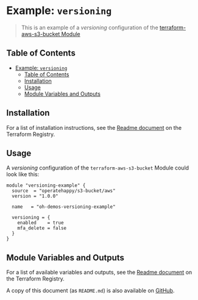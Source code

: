 # Example: `versioning`

> This is an example of a _versioning_ configuration of the [terraform-aws-s3-bucket Module](https://registry.terraform.io/modules/operatehappy/s3-bucket/)

## Table of Contents

- [Example: `versioning`](#example-versioning)
  - [Table of Contents](#table-of-contents)
  - [Installation](#installation)
  - [Usage](#usage)
  - [Module Variables and Outputs](#module-variables-and-outputs)

## Installation

For a list of installation instructions, see the [Readme document](https://registry.terraform.io/modules/operatehappy/s3-bucket/) on the Terraform Registry.

## Usage

A _versioning_ configuration of the `terraform-aws-s3-bucket` Module could look like this:

```hcl
module "versioning-example" {
  source  = "operatehappy/s3-bucket/aws"
  version = "1.0.0"

  name   = "oh-demos-versioning-example"

  versioning = {
    enabled    = true
    mfa_delete = false
  }
}
```

## Module Variables and Outputs

For a list of available variables and outputs, see the [Readme document](https://registry.terraform.io/modules/operatehappy/s3-bucket/) on the Terraform Registry.

A copy of this document (as `README.md`) is also available on [GitHub](https://github.com/operatehappy/terraform-aws-s3-bucket/blob/master/README.md#readme).
